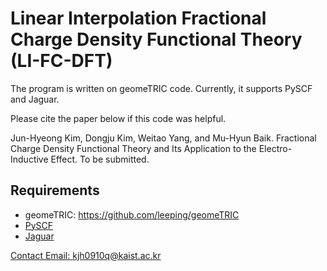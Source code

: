 # Linear Interpolation Fractional Charge Density Functional Theory (LI-FC-DFT)
The program is written on geomeTRIC code. Currently, it supports PySCF and Jaguar.

Please cite the paper below if this code was helpful.

Jun-Hyeong Kim, Dongju Kim, Weitao Yang, and Mu-Hyun Baik. Fractional Charge Density Functional Theory and Its Application to the Electro-Inductive Effect. To be submitted.

## Requirements
- geomeTRIC: https://github.com/leeping/geomeTRIC
- <a href="https://pyscf.org/">PySCF 
- <a href="https://www.schrodinger.com/products/jaguar">Jaguar
  
Contact Email: kjh0910q@kaist.ac.kr
